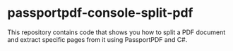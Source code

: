 # passportpdf-console-split-pdf
This repository contains code that shows you how to split a PDF document and extract specific pages from it using PassportPDF and C#.
